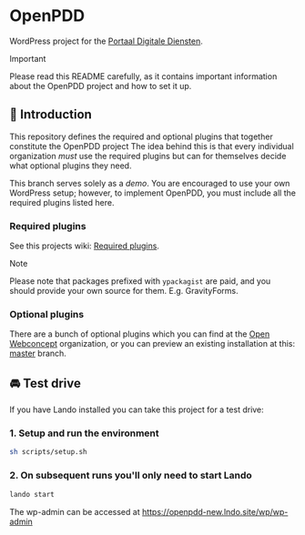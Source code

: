 # OpenPDD

WordPress project for the [Portaal Digitale Diensten](https://openwebconcept.nl/bouwblokken/).

> [!IMPORTANT]  
> Please read this README carefully, as it contains important information about the OpenPDD project and how to set it up.

## 👋 Introduction

This repository defines the required and optional plugins that together constitute the OpenPDD project
The idea behind this is that every individual organization *must* use the required plugins but can for themselves decide what optional plugins they need.

This branch serves solely as a *demo*. You are encouraged to use your own WordPress setup; however, to implement OpenPDD, you must include all the required plugins listed here.

### Required plugins

See this projects wiki: [Required plugins](https://github.com/OpenWebconcept/openpdd/wiki/Required-plugins).

> [!NOTE]  
> Please note that packages prefixed with `ypackagist` are paid, and you should provide your own source for them. E.g. GravityForms.

### Optional plugins

There are a bunch of optional plugins which you can find at the [Open Webconcept](https://github.com/OpenWebconcept) organization, or you can preview an existing installation at this: [master](https://github.com/OpenWebconcept/openpdd/blob/master/) branch.

## 🚘 Test drive

If you have Lando installed you can take this project for a test drive:

### 1. Setup and run the environment

```sh
sh scripts/setup.sh
```

### 2. On subsequent runs you'll only need to start Lando

```sh
lando start
```

The wp-admin can be accessed at https://openpdd-new.lndo.site/wp/wp-admin